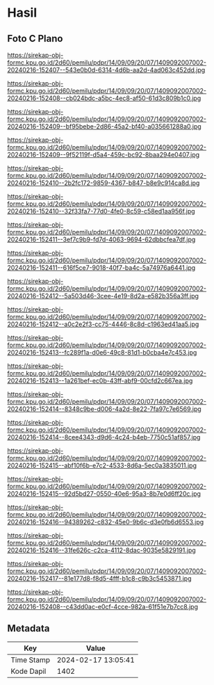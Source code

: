# Hasil

## Foto C Plano

https://sirekap-obj-formc.kpu.go.id/2d60/pemilu/pdpr/14/09/09/20/07/1409092007002-20240216-152407--543e0b0d-6314-4d6b-aa2d-4ad063c452dd.jpg

https://sirekap-obj-formc.kpu.go.id/2d60/pemilu/pdpr/14/09/09/20/07/1409092007002-20240216-152408--cb024bdc-a5bc-4ec8-af50-61d3c809b1c0.jpg

https://sirekap-obj-formc.kpu.go.id/2d60/pemilu/pdpr/14/09/09/20/07/1409092007002-20240216-152409--bf95bebe-2d86-45a2-bf40-a035661288a0.jpg

https://sirekap-obj-formc.kpu.go.id/2d60/pemilu/pdpr/14/09/09/20/07/1409092007002-20240216-152409--9f52119f-d5a4-459c-bc92-8baa294e0407.jpg

https://sirekap-obj-formc.kpu.go.id/2d60/pemilu/pdpr/14/09/09/20/07/1409092007002-20240216-152410--2b2fc172-9859-4367-b847-b8e9c914ca8d.jpg

https://sirekap-obj-formc.kpu.go.id/2d60/pemilu/pdpr/14/09/09/20/07/1409092007002-20240216-152410--32f33fa7-77d0-4fe0-8c59-c58ed1aa956f.jpg

https://sirekap-obj-formc.kpu.go.id/2d60/pemilu/pdpr/14/09/09/20/07/1409092007002-20240216-152411--3ef7c9b9-fd7d-4063-9694-62dbbcfea7df.jpg

https://sirekap-obj-formc.kpu.go.id/2d60/pemilu/pdpr/14/09/09/20/07/1409092007002-20240216-152411--616f5ce7-9018-40f7-ba4c-5a74976a6441.jpg

https://sirekap-obj-formc.kpu.go.id/2d60/pemilu/pdpr/14/09/09/20/07/1409092007002-20240216-152412--5a503d46-3cee-4e19-8d2a-e582b356a3ff.jpg

https://sirekap-obj-formc.kpu.go.id/2d60/pemilu/pdpr/14/09/09/20/07/1409092007002-20240216-152412--a0c2e2f3-cc75-4446-8c8d-c1963ed41aa5.jpg

https://sirekap-obj-formc.kpu.go.id/2d60/pemilu/pdpr/14/09/09/20/07/1409092007002-20240216-152413--fc289f1a-d0e6-49c8-81d1-b0cba4e7c453.jpg

https://sirekap-obj-formc.kpu.go.id/2d60/pemilu/pdpr/14/09/09/20/07/1409092007002-20240216-152413--1a261bef-ec0b-43ff-abf9-00cfd2c667ea.jpg

https://sirekap-obj-formc.kpu.go.id/2d60/pemilu/pdpr/14/09/09/20/07/1409092007002-20240216-152414--8348c9be-d006-4a2d-8e22-7fa97c7e6569.jpg

https://sirekap-obj-formc.kpu.go.id/2d60/pemilu/pdpr/14/09/09/20/07/1409092007002-20240216-152414--8cee4343-d9d6-4c24-b4eb-7750c51af857.jpg

https://sirekap-obj-formc.kpu.go.id/2d60/pemilu/pdpr/14/09/09/20/07/1409092007002-20240216-152415--abf10f6b-e7c2-4533-8d6a-5ec0a3835011.jpg

https://sirekap-obj-formc.kpu.go.id/2d60/pemilu/pdpr/14/09/09/20/07/1409092007002-20240216-152415--92d5bd27-0550-40e6-95a3-8b7e0d6ff20c.jpg

https://sirekap-obj-formc.kpu.go.id/2d60/pemilu/pdpr/14/09/09/20/07/1409092007002-20240216-152416--94389262-c832-45e0-9b6c-d3e0fb6d6553.jpg

https://sirekap-obj-formc.kpu.go.id/2d60/pemilu/pdpr/14/09/09/20/07/1409092007002-20240216-152416--31fe626c-c2ca-4112-8dac-9035e5829191.jpg

https://sirekap-obj-formc.kpu.go.id/2d60/pemilu/pdpr/14/09/09/20/07/1409092007002-20240216-152417--81e177d8-f8d5-4fff-b1c8-c9b3c5453871.jpg

https://sirekap-obj-formc.kpu.go.id/2d60/pemilu/pdpr/14/09/09/20/07/1409092007002-20240216-152408--c43dd0ac-e0cf-4cce-982a-61f51e7b7cc8.jpg


## Metadata

| Key        | Value               |
| ---------- | ------------------- |
| Time Stamp | 2024-02-17 13:05:41 |
| Kode Dapil | 1402                |



